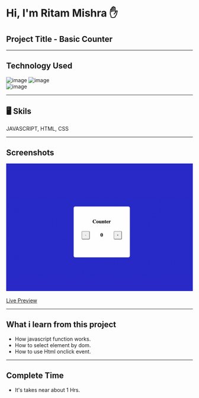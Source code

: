 # Hi, I'm Ritam Mishra ✋

## Project Title - Basic Counter 
***

## Technology Used 
![image](https://img.shields.io/badge/FirstTech-Html-orange) 
![image](https://img.shields.io/badge/SecondTech-CSS-blue)<br>
![image](https://img.shields.io/badge/ThirdTech-Javascript-yellow)

***
## 🖥️ Skils 
JAVASCRIPT, HTML, CSS

***  
## Screenshots
![image](./Image/Basic_Counter.png)

[Live Preview](https://basic-counter-js-proj.netlify.app/)
***
## What i learn from this project
- How javascript function works.
- How to select element by dom. 
- How to use Html onclick event.
***
## Complete Time 
- It's takes near about 1 Hrs.


